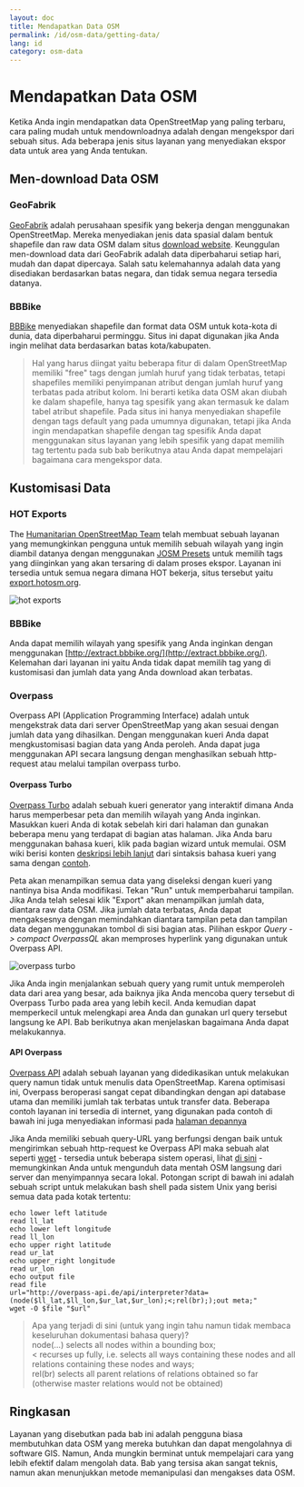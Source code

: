 ```yaml
---
layout: doc
title: Mendapatkan Data OSM
permalink: /id/osm-data/getting-data/
lang: id
category: osm-data
---
```


Mendapatkan Data OSM
=================  


Ketika Anda ingin mendapatkan data OpenStreetMap yang paling terbaru, cara paling mudah untuk mendownloadnya adalah dengan mengekspor dari sebuah situs. Ada beberapa jenis situs layanan yang menyediakan ekspor data untuk area yang Anda tentukan.   

Men-download Data OSM
--------------------------

### GeoFabrik

[GeoFabrik](http://geofabrik.de) adalah perusahaan spesifik yang bekerja dengan menggunakan OpenStreetMap. Mereka menyediakan jenis data spasial dalam bentuk shapefile dan raw data OSM dalam situs [download website](http://download.geofabrik.de). Keunggulan men-download data dari GeoFabrik adalah data diperbaharui setiap hari, mudah dan dapat dipercaya. Salah satu kelemahannya adalah data yang disediakan berdasarkan batas negara, dan tidak semua negara tersedia datanya.  

### BBBike  

[BBBike](http://download.bbbike.org/osm/bbbike/) menyediakan shapefile dan format data OSM untuk kota-kota di dunia, data diperbaharui perminggu. Situs ini dapat digunakan jika Anda ingin melihat data berdasarkan batas kota/kabupaten.

>Hal yang harus diingat yaitu beberapa fitur di dalam OpenStreetMap memiliki "free" tags dengan jumlah huruf yang tidak terbatas,
>tetapi shapefiles memiliki penyimpanan atribut dengan jumlah huruf yang terbatas pada atribut kolom. Ini berarti
>ketika data OSM akan diubah ke dalam shapefile, hanya tag spesifik yang akan 
>termasuk ke dalam tabel atribut shapefile. Pada situs ini hanya menyediakan shapefile
>dengan tags default yang pada umumnya digunakan, tetapi jika Anda ingin mendapatkan shapefile dengan tag spesifik
>Anda dapat menggunakan situs layanan yang lebih spesifik yang dapat memilih tag tertentu pada sub bab berikutnya
>atau Anda dapat mempelajari bagaimana cara mengekspor data.

Kustomisasi Data
-------------------

### HOT Exports  

The [Humanitarian OpenStreetMap Team](http://hotosm.org) telah membuat sebuah layanan yang memungkinkan pengguna untuk memilih sebuah wilayah yang ingin diambil datanya dengan menggunakan [JOSM Presets](/en/josm/josm-presets/)
untuk memilih tags yang diinginkan yang akan tersaring di dalam proses ekspor. Layanan ini tersedia untuk semua negara dimana HOT bekerja, situs tersebut yaitu [export.hotosm.org](http://export.hotosm.org).

![hot exports][]

### BBBike  

Anda dapat memilih wilayah yang spesifik yang Anda inginkan dengan menggunakan [http://extract.bbbike.org/](http://extract.bbbike.org/). Kelemahan dari layanan ini yaitu Anda tidak dapat memilih tag yang di kustomisasi dan jumlah data yang Anda download akan terbatas.  

### Overpass

Overpass API (Application Programming Interface) adalah untuk mengekstrak data dari server OpenStreetMap yang akan sesuai dengan jumlah data yang dihasilkan. Dengan menggunakan kueri Anda dapat mengkustomisasi bagian data yang Anda peroleh. Anda dapat juga menggunakan API secara langsung dengan menghasilkan sebuah http-request atau melalui tampilan overpass turbo. 

#### Overpass Turbo

[Overpass Turbo](http://overpass-turbo.eu/) adalah sebuah kueri generator yang interaktif dimana Anda harus memperbesar peta dan memilih wilayah yang Anda inginkan. Masukkan kueri Anda di kotak sebelah kiri dari halaman dan gunakan beberapa menu yang terdapat di bagian atas halaman. Jika Anda baru menggunakan bahasa kueri, klik pada bagian wizard untuk memulai. OSM wiki berisi konten [deskripsi lebih lanjut](http://wiki.openstreetmap.org/wiki/Overpass_API/Overpass_QL) dari sintaksis bahasa kueri yang sama dengan [contoh](http://wiki.openstreetmap.org/wiki/Overpass_API/Overpass_API_by_Example).

Peta akan menampilkan semua data yang diseleksi dengan kueri yang nantinya bisa Anda modifikasi. Tekan "Run" untuk memperbaharui tampilan. Jika Anda telah selesai klik "Export" akan menampilkan jumlah data, diantara raw data OSM. Jika jumlah data terbatas, Anda dapat mengaksesnya dengan memindahkan diantara tampilan peta dan tampilan data degan menggunakan tombol di sisi bagian atas. Pilihan eskpor *Query -> compact OverpassQL* akan memproses hyperlink yang digunakan untuk Overpass API. 

![overpass turbo][]

Jika Anda ingin menjalankan sebuah query yang rumit untuk memperoleh data dari area yang besar, ada baiknya jika Anda mencoba query tersebut di Overpass Turbo pada area yang lebih kecil. Anda kemudian dapat memperkecil untuk melengkapi area Anda dan gunakan url query tersebut langsung ke API. Bab berikutnya akan menjelaskan bagaimana Anda dapat melakukannya.

#### API Overpass

[Overpass API](http://wiki.openstreetmap.org/wiki/Overpass_API) adalah sebuah layanan yang didedikasikan untuk melakukan query namun tidak untuk menulis data OpenStreetMap. Karena optimisasi ini, Overpass beroperasi sangat cepat dibandingkan dengan api database utama dan memiliki jumlah tak terbatas untuk transfer data. Beberapa contoh layanan ini tersedia di internet, yang digunakan pada contoh di bawah ini juga menyediakan informasi pada [halaman depannya](http://overpass-api.de/)

Jika Anda memiliki sebuah query-URL yang berfungsi dengan baik untuk mengirimkan sebuah http-request ke Overpass API maka sebuah alat seperti [wget](https://www.gnu.org/software/wget/) - tersedia untuk beberapa sistem operasi, lihat [di sini](http://wget.addictivecode.org/FrequentlyAskedQuestions?action=show&redirect=Faq#download) - memungkinkan Anda untuk mengunduh data mentah OSM langsung dari server dan menyimpannya secara lokal. Potongan script di bawah ini adalah sebuah script untuk melakukan bash shell pada sistem Unix yang berisi semua data pada kotak tertentu:

```
echo lower left latitude
read ll_lat
echo lower left longitude
read ll_lon
echo upper right latitude
read ur_lat
echo upper_right longitude
read ur_lon
echo output file
read file
url="http://overpass-api.de/api/interpreter?data=(node($ll_lat,$ll_lon,$ur_lat,$ur_lon);<;rel(br););out meta;"
wget -O $file "$url"
```
>Apa yang terjadi di sini (untuk yang ingin tahu namun tidak membaca keseluruhan dokumentasi bahasa query)?  
>node(...) selects all nodes within a bounding box;  
>< recurses up fully, i.e. selects all ways containing these nodes and all relations containing these nodes and ways;  
>rel(br) selects all parent relations of relations obtained so far (otherwise master relations would not be obtained)
>



Ringkasan
-------  

Layanan yang disebutkan pada bab ini adalah pengguna biasa membutuhkan data OSM yang mereka butuhkan dan dapat mengolahnya di software GIS. Namun, Anda mungkin berminat untuk mempelajari cara yang lebih efektif dalam mengolah data. Bab yang tersisa akan sangat teknis, namun akan menunjukkan metode memanipulasi dan mengakses data OSM.  


[hot exports]: /images/osm-data/hot-exports.png
[overpass turbo]: /images/osm-data/overpass_turbo.png